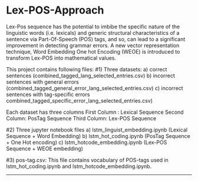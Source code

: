 # Lex-POS-Approach
Lex-Pos sequence has the potential to imbibe the specific nature of the linguistic words (i.e. lexicals) and generic structural characteristics of a sentence via Part-Of-Speech (POS) tags, and so, can lead to a significant improvement in detecting grammar errors. A new vector representation technique, Word Embedding One hot Encoding (WEOE) is introduced to transform Lex-POS into mathematical values.

This project contains following files:
#1) Three datasets:
          a)  correct sentences (combined_tagged_lang_selected_entries.csv)
          b)  incorrect sentences with general errors  (combined_tagged_general_error_lang_selected_entries.csv)
          c)  incorrect sentences with tag-specific errors combined_tagged_specific_error_lang_selected_entries.csv)
            
 Each dataset has three columns
             First Column : Lexical Sequence
             Second Column: PosTag Sequence
             Third Column: Lex-POS Sequence

#2) Three jupyter notebook files 
a) lstm_linguist_embedding.ipynb (Lexical Sequence + Word Embedding)
b) lstm_hot_coding.ipynb (PosTag Sequence + One Hot encoding)
c) lstm_hotcode_embedding.ipynb (Lex-POS Sequence + WEOE embedding)

#3) pos-tag.csv: This file contains vocabulary of POS-tags used in lstm_hot_coding.ipynb and lstm_hotcode_embedding.ipynb.


__________________________________________ ________________________________________
